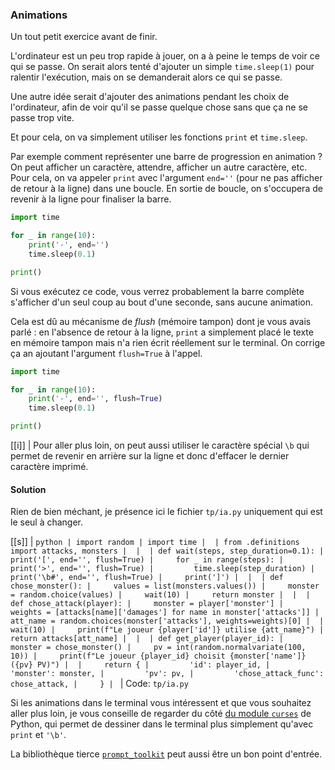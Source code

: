 ### Animations

Un tout petit exercice avant de finir.

L'ordinateur est un peu trop rapide à jouer, on a à peine le temps de voir ce qui se passe.
On serait alors tenté d'ajouter un simple `time.sleep(1)` pour ralentir l'exécution, mais on se demanderait alors ce qui se passe.

Une autre idée serait d'ajouter des animations pendant les choix de l'ordinateur, afin de voir qu'il se passe quelque chose sans que ça ne se passe trop vite.

Et pour cela, on va simplement utiliser les fonctions `print` et `time.sleep`.

Par exemple comment représenter une barre de progression en animation ?
On peut afficher un caractère, attendre, afficher un autre caractère, etc.  
Pour cela, on va appeler `print` avec l'argument `end=''` (pour ne pas afficher de retour à la ligne) dans une boucle.
En sortie de boucle, on s'occupera de revenir à la ligne pour finaliser la barre.

```python
import time

for _ in range(10):
    print('-', end='')
    time.sleep(0.1)

print()
```

Si vous exécutez ce code, vous verrez probablement la barre complète s'afficher d'un seul coup au bout d'une seconde, sans aucune animation.

Cela est dû au mécanisme de _flush_ (mémoire tampon) dont je vous avais parlé : en l'absence de retour à la ligne, `print` a simplement placé le texte en mémoire tampon mais n'a rien écrit réellement sur le terminal.
On corrige ça an ajoutant l'argument `flush=True` à l'appel.

```python
import time

for _ in range(10):
    print('-', end='', flush=True)
    time.sleep(0.1)

print()
```

[[i]]
| Pour aller plus loin, on peut aussi utiliser le caractère spécial `\b` qui permet de revenir en arrière sur la ligne et donc d'effacer le dernier caractère imprimé.

#### Solution

Rien de bien méchant, je présence ici le fichier `tp/ia.py` uniquement qui est le seul à changer.

[[s]]
| ```python
| import random
| import time
| 
| from .definitions import attacks, monsters
| 
| 
| def wait(steps, step_duration=0.1):
|     print('[', end='', flush=True)
|     for _ in range(steps):
|         print('>', end='', flush=True)
|         time.sleep(step_duration)
|         print('\b#', end='', flush=True)
|     print(']')
| 
| 
| def chose_monster():
|     values = list(monsters.values())
|     monster = random.choice(values)
|     wait(10)
|     return monster
| 
| 
| def chose_attack(player):
|     monster = player['monster']
|     weights = [attacks[name]['damages'] for name in monster['attacks']]
|     att_name = random.choices(monster['attacks'], weights=weights)[0]
| 
|     wait(10)
|     print(f"Le joueur {player['id']} utilise {att_name}")
|     return attacks[att_name]
| 
| 
| def get_player(player_id):
|     monster = chose_monster()
|     pv = int(random.normalvariate(100, 10))
|     print(f"Le joueur {player_id} choisit {monster['name']} ({pv} PV)")
| 
|     return {
|         'id': player_id,
|         'monster': monster,
|         'pv': pv,
|         'chose_attack_func': chose_attack,
|     }
| ```
| Code: `tp/ia.py`

Si les animations dans le terminal vous intéressent et que vous souhaitez aller plus loin, je vous conseille de regarder du côté [du module `curses`](https://docs.python.org/3/library/curses.html) de Python, qui permet de dessiner dans le terminal plus simplement qu'avec `print` et `'\b'`.

La bibliothèque tierce [`prompt_toolkit`](https://github.com/prompt-toolkit/python-prompt-toolkit) peut aussi être un bon point d'entrée.
